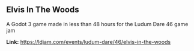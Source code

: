 ## Elvis In The Woods
A Godot 3 game made in less than 48 hours for the Ludum Dare 46 game jam

**Link:** https://ldjam.com/events/ludum-dare/46/elvis-in-the-woods

